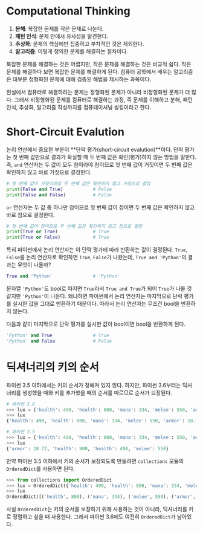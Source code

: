  Computational Thinking
 ======================

1. **분해**: 복잡한 문제를 작은 문제로 나눈다.
2. **패턴 인식**: 문제 안에서 유사성을 발견한다.
3. **추상화**: 문제의 핵심에만 집중하고 부차적인 것은 제외한다.
4. **알고리즘**: 이렇게 정의한 문제를 해결하는 절차이다.

복잡한 문제를 해결하는 것은 어렵지만, 작은 문제를 해결하는 것은 비교적 쉽다. 작은 문제를 해결하다 보면 복잡한 문제를 해결하게 된다. 컴퓨터 공학에서 배우는 알고리즘은 대부분 정형화된 문제에 대해 검증된 해법을 제시하는 과목이다.

현실에서 컴퓨터로 해결하려는 문제는 정형화된 문제가 아니라 비정형화된 문제가 더 많다. 그래서 비정형화된 문제를 컴퓨터로 해결하는 과정, 즉 문제를 이해하고 분해, 패턴 인식, 추상화, 알고리즘 작성까지를 컴퓨테이셔널 씽킹이라고 한다.





Short-Circuit Evalution
=======================

논리 연산에서 중요한 부분이 **단락 평가(short-circuit evalution)**이다. 단락 평가는 첫 번째 값만으로 결과가 확실할 때 두 번째 값은 확인(평가)하지 않는 방법을 말한다. 즉, `and` 연산자는 두 값이 모두 참이라야 참이므로 첫 번째 값이 거짓이면 두 번째 값은 확인하지 않고 바로 거짓으로 결정한다.

```python
# 첫 번째 값이 거짓이므로 두 번째 값은 확인하지 않고 거짓으로 결정
print(False and True)           # False
print(False and False)          # False
```

`or` 연산자는 두 값 중 하나만 참이므로 첫 번째 값이 참이면 두 번째 값은 확인하지 않고 바로 참으로 결정한다.

```python
# 첫 번째 값이 참이므로 두 번째 값은 확인하지 않고 참으로 결정
print(True or True)             # True
print(True or False)            # True
```

특히 파이썬에서 논리 연산자는 이 단락 평가에 따라 반환하는 값이 결정된다. `True`, `False`를 논리 연산자로 확인하면 `True`, `False`가 나왔는데, `True and 'Python'`의 결과는 무엇이 나올까?

```python
True and 'Python'               # 'Python'
```

문자열 `'Python'`도 bool로 따지면 `True`라서 `True and True`가 되어 `True`가 나올 것 같지만 `'Python'`이 나온다. 왜냐하면 파이썬에서 논리 연산자는 마지막으로 단락 평가를 실시한 값을 그대로 반환하기 때문이다. 따라서 논리 연산자는 무조건 bool을 반환하지 않는다.

다음과 같이 마지막으로 단락 평가를 실시한 값이 bool이면 bool을 반환하게 된다.

```python
'Python' and True               # True
'Python' and False              # False
```



딕셔너리의 키의 순서
====================

파이썬 3.5 이하에서는 키의 순서가 정해져 있지 않다. 하지만, 파이썬 3.6부터는 딕셔너리를 생성했을 때와 키를 추가했을 때의 순서를 따르므로 순서가 보장된다.



```python
# 파이썬 3.6
>>> lux = {'health': 490, 'health': 800, 'mana': 334, 'melee': 550, 'armor': 18.72}
>>> lux
{'health': 490, 'health': 800, 'mana': 334, 'melee': 550, 'armor': 18.72}
```

```python
# 파이썬 3.5
>>> lux = {'health': 490, 'health': 800, 'mana': 334, 'melee': 550, 'armor': 18.72}
>>> lux
{'armor': 18.72, 'health': 800, 'health': 490, 'melee': 550}
```

만약 파이썬 3.5 이하에서 키의 순서가 보장되도록 만들려면 `collections` 모듈의 `OrderedDict`를 사용하면 된다.

```python
>>> from collections import OrderedDict
>>> lux = OrderedDict({'health': 490, 'health': 800, 'mana': 334, 'melee': 550, 'armor': 18.72})
>>> lux
OrderedDict([('health', 800), ('mana', 334), ('melee', 550), ('armor', 18.72)])
```

사실 `OrderedDict`는 키의 순서를 보장하기 위해 사용하는 것이 아니라, 딕셔너리를 키로 정렬하고 싶을 때 사용한다. 그래서 파이썬 3.6에도 여전히 `OrderedDict`가 남아있다.